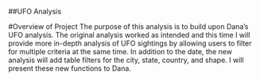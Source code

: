 ##UFO Analysis

#Overview of Project
The purpose of this analysis is to build upon Dana’s UFO analysis. The original analysis worked as intended and this time I will provide more in-depth analysis of UFO sightings by allowing users to filter for multiple criteria at the same time. In addition to the date, the new analysis will add table filters for the city, state, country, and shape. I will present these new functions to Dana.

